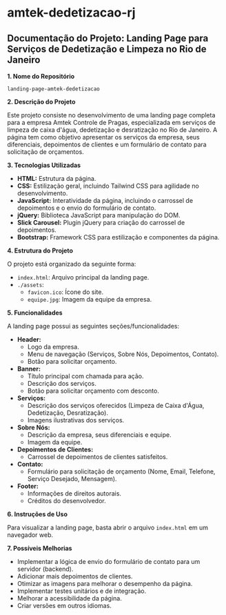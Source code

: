 # amtek-dedetizacao-rj

## Documentação do Projeto: Landing Page para Serviços de Dedetização e Limpeza no Rio de Janeiro

**1. Nome do Repositório**

`landing-page-amtek-dedetizacao`

**2. Descrição do Projeto**

Este projeto consiste no desenvolvimento de uma landing page completa para a empresa Amtek Controle de Pragas, especializada em serviços de limpeza de caixa d'água, dedetização e desratização no Rio de Janeiro. A página tem como objetivo apresentar os serviços da empresa, seus diferenciais, depoimentos de clientes e um formulário de contato para solicitação de orçamentos.

**3. Tecnologias Utilizadas**

* **HTML:** Estrutura da página.
* **CSS:** Estilização geral, incluindo Tailwind CSS para agilidade no desenvolvimento.
* **JavaScript:** Interatividade da página, incluindo o carrossel de depoimentos e o envio do formulário de contato.
* **jQuery:** Biblioteca JavaScript para manipulação do DOM.
* **Slick Carousel:** Plugin jQuery para criação do carrossel de depoimentos.
* **Bootstrap:** Framework CSS para estilização e componentes da página.

**4. Estrutura do Projeto**

O projeto está organizado da seguinte forma:

* `index.html`: Arquivo principal da landing page.
* `./assets`:
    * `favicon.ico`: Ícone do site.
    * `equipe.jpg`: Imagem da equipe da empresa.

**5. Funcionalidades**

A landing page possui as seguintes seções/funcionalidades:

* **Header:**
    * Logo da empresa.
    * Menu de navegação (Serviços, Sobre Nós, Depoimentos, Contato).
    * Botão para solicitar orçamento.
* **Banner:**
    * Título principal com chamada para ação.
    * Descrição dos serviços.
    * Botão para solicitar orçamento com desconto.
* **Serviços:**
    * Descrição dos serviços oferecidos (Limpeza de Caixa d'Água, Dedetização, Desratização).
    * Imagens ilustrativas dos serviços.
* **Sobre Nós:**
    * Descrição da empresa, seus diferenciais e equipe.
    * Imagem da equipe.
* **Depoimentos de Clientes:**
    * Carrossel de depoimentos de clientes satisfeitos.
* **Contato:**
    * Formulário para solicitação de orçamento (Nome, Email, Telefone, Serviço Desejado, Mensagem).
* **Footer:**
    * Informações de direitos autorais.
    * Créditos do desenvolvedor.

**6. Instruções de Uso**

Para visualizar a landing page, basta abrir o arquivo `index.html` em um navegador web.

**7. Possíveis Melhorias**

* Implementar a lógica de envio do formulário de contato para um servidor (backend).
* Adicionar mais depoimentos de clientes.
* Otimizar as imagens para melhorar o desempenho da página.
* Implementar testes unitários e de integração.
* Melhorar a acessibilidade da página.
* Criar versões em outros idiomas.
